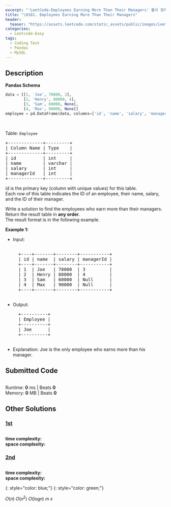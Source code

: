 ```yaml
---
excerpt: "'LeetCode-Employees Earning More Than Their Managers' 풀이 정리"
title: "\0181. Employees Earning More Than Their Managers"
header:
  teaser: "https://assets.leetcode.com/static_assets/public/images/LeetCode_Sharing.png"
categories:
  - Leetcode-Easy
tags:
  - Coding Test
  - Pandas
  - MySQL
---
```


## <i class="fa-solid fa-file-lines"></i> Description

**Pandas Schema**
```python
data = [[1, 'Joe', 70000, 3],
        [2, 'Henry', 80000, 4],
        [3, 'Sam', 60000, None],
        [4, 'Max', 90000, None]]
employee = pd.DataFrame(data, columns=['id', 'name', 'salary', 'managerId']).astype({'id':'Int64', 'name':'object', 'salary':'Int64', 'managerId':'Int64'})
```
<br>

Table: `Employee`
<pre>
+-------------+---------+
| Column Name | Type    |
+-------------+---------+
| id          | int     |
| name        | varchar |
| salary      | int     |
| managerId   | int     |
+-------------+---------+
</pre>
id is the primary key (column with unique values) for this table.     
Each row of this table indicates the ID of an employee, their name, salary, and the ID of their manager.
<br>

Write a solution to find the employees who earn more than their managers.   
Return the result table in **any order**.   
The result format is in the following example.   

**Example 1:**

- Input:   
    <pre> 
    +----+-------+--------+-----------+
    | id | name  | salary | managerId |
    +----+-------+--------+-----------+
    | 1  | Joe   | 70000  | 3         |
    | 2  | Henry | 80000  | 4         |
    | 3  | Sam   | 60000  | Null      |
    | 4  | Max   | 90000  | Null      |
    +----+-------+--------+-----------+
    </pre>
- Output:  
    <pre>
    +----------+
    | Employee |
    +----------+
    | Joe      |
    +----------+
    </pre>
- Explanation: Joe is the only employee who earns more than his manager.

## <i class="fa-solid fa-cloud-arrow-up"></i> Submitted Code

```python

```
<i class="fa-solid fa-clock"></i> Runtime: **0** ms \| Beats **0**    
<i class="fa-solid fa-memory"></i> Memory: **0** MB \| Beats **0**


## <i class="fa-solid fa-flask"></i> Other Solutions

### <a href="" target="_blank">1st</a>

```python

```
<i class="fa-solid fa-clock"></i> **time complexity:**     
<i class="fa-solid fa-memory"></i> **space complexity:**            

### <a href="" target="_blank">2nd</a>

```python

```
<i class="fa-solid fa-clock"></i> **time complexity:**             
<i class="fa-solid fa-memory"></i> **space complexity:**     



{: style="color: blue;"}
{: style="color: green;"}

𝑂(𝑛)
𝑂(𝑛<sup>2</sup>)
𝑂(log𝑛)
𝑚
𝑥
